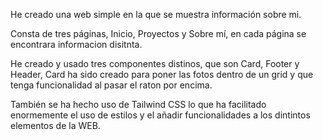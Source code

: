 He creado una web simple en la que se muestra información sobre mi.

Consta de tres páginas, Inicio, Proyectos y Sobre mí, en cada página se encontrara informacion disitnta.

He creado y usado tres componentes distinos, que son Card, Footer y Header, Card ha sido creado para poner las fotos dentro de un grid y que tenga funcionalidad al pasar el raton por encima.

También se ha hecho uso de Tailwind CSS lo que ha facilitado enormemente el uso de estilos y el añadir funcionalidades a los dintintos elementos de la WEB.